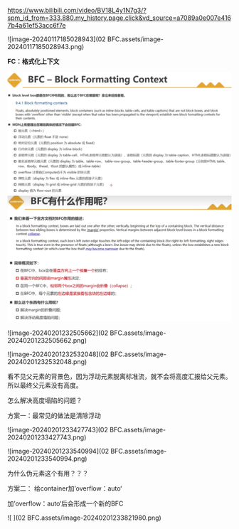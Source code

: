 https://www.bilibili.com/video/BV18L4y1N7g3/?spm_id_from=333.880.my_history.page.click&vd_source=a7089a0e007e4167b4a61ef53acc6f7e

![image-20240117185028943](02 BFC.assets/image-20240117185028943.png)





**FC：格式化上下文**







<img src="02 BFC.assets/image-20240117190155775.png" alt="image-20240117190155775" style="zoom:150%;" />











<img src="02 BFC.assets/image-20240117192504334.png" alt="image-20240117192504334" style="zoom:150%;" />







![image-20240201232505662](02 BFC.assets/image-20240201232505662.png)



![image-20240201232532048](02 BFC.assets/image-20240201232532048.png)



看不见父元素的背景色，因为浮动元素脱离标准流，就不会将高度汇报给父元素。所以最终父元素没有高度。



怎么解决高度塌陷的问题？

方案一：最常见的做法是清除浮动

![image-20240201233427743](02 BFC.assets/image-20240201233427743.png)

![image-20240201233540994](02 BFC.assets/image-20240201233540994.png)

为什么伪元素这个有用？？？



方案二： 给container加’overflow：auto‘

加’overflow：auto‘后会形成一个新的BFC

![ ](02 BFC.assets/image-20240201233821980.png)













